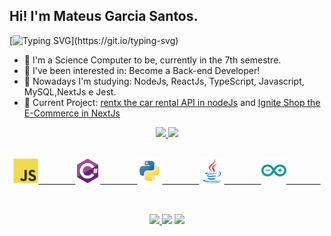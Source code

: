 ## Hi! I'm Mateus Garcia Santos.

[![Typing SVG](https://readme-typing-svg.herokuapp.com?font=Fira+Code&duration=3000&pause=1000&width=480&lines=Howdy!+I'm+Mateus+Garcia+Santos+%F0%9F%91%8B;I+want+to+become+a+Back-End+Developer+%F0%9F%92%80%F0%9F%A6%86;)](https://git.io/typing-svg)

- 🌱 I'm a Science Computer to be, currently in the 7th semestre.
- 💙 I've been interested in: Become a Back-end Developer!
-  🎯 Nowadays I'm studying: NodeJs, ReactJs, TypeScript, Javascript, MySQL,NextJs e Jest.
- 🧱 Current Project: [rentx the car rental API in nodeJs](https://github.com/mateussk83/rentx) and [Ignite Shop the E-Commerce in NextJs](https://github.com/mateussk83/rentx)

<div align="center">
  <a href="https://github.com/mateussk83 ">
  <img height="180em" src="https://github-readme-stats.vercel.app/api?username=mateussk83&show_icons=true&theme=tokyonight&include_all_commits=true&count_private=true"/>
  <img height="180em" src="https://github-readme-stats.vercel.app/api/top-langs/?username=mateussk83&layout=compact&langs_count=16&theme=tokyonight"/>
</div>

  <p align="center">
    <br>
      <img height="40" src="https://raw.githubusercontent.com/devicons/devicon/master/icons/javascript/javascript-original.svg">
      &nbsp;&nbsp;&nbsp;&nbsp;&nbsp;&nbsp;&nbsp;&nbsp;&nbsp;&nbsp;&nbsp;&nbsp;&nbsp;
      <img height="40" src="https://raw.githubusercontent.com/devicons/devicon/master/icons/csharp/csharp-original.svg">
      &nbsp;&nbsp;&nbsp;&nbsp;&nbsp;&nbsp;&nbsp;&nbsp;&nbsp;&nbsp;&nbsp;&nbsp;&nbsp;
      <img height="40" src="https://raw.githubusercontent.com/devicons/devicon/master/icons/python/python-original.svg">
      &nbsp;&nbsp;&nbsp;&nbsp;&nbsp;&nbsp;&nbsp;&nbsp;&nbsp;&nbsp;&nbsp;&nbsp;&nbsp;
      <img height="40" src="https://raw.githubusercontent.com/devicons/devicon/master/icons/java/java-original.svg">
      &nbsp;&nbsp;&nbsp;&nbsp;&nbsp;&nbsp;&nbsp;&nbsp;&nbsp;&nbsp;&nbsp;&nbsp;&nbsp;
      <img height="40" src="https://raw.githubusercontent.com/devicons/devicon/master/icons/arduino/arduino-original.svg">
      &nbsp;&nbsp;&nbsp;&nbsp;&nbsp;&nbsp;&nbsp;&nbsp;&nbsp;&nbsp;&nbsp;&nbsp;&nbsp;
  </p>

##

<p align="center">
  <br>
  <a href="https://github.com/mateussk83/mateussk83"><img  src="https://img.shields.io/badge/github-%23100000.svg?&style=for-the-badge&logo=github&logoColor=white">
  <a href="https://www.linkedin.com/in/mateus-garcia-aa37551a8/" target="_blank"><img src="https://img.shields.io/badge/LinkedIn-0077B5?style=for-the-badge&logo=linkedin&logoColor=white"></a>
  <a href="mailto:mateussk83@gmail.com" target""><img src="https://img.shields.io/badge/Gmail-D14836?style=for-the-badge&logo=gmail&logoColor=white"></a>
</p>

  <!--![Snake animation](https://github.com/ThiagodePaulaSouza/ThiagodePaulaSouza/blob/output/github-contribution-grid-snake.svg) -->
